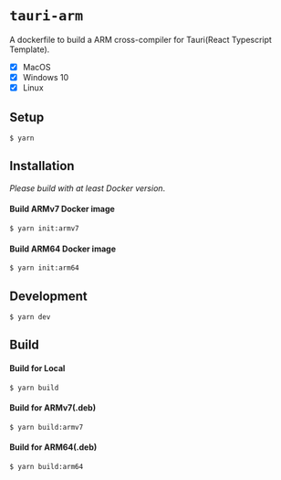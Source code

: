 # `tauri-arm`
A dockerfile to build a ARM cross-compiler for Tauri(React Typescript Template).

- [x] MacOS
- [x] Windows 10
- [x] Linux

## Setup

    $ yarn

## Installation

*Please build with at least Docker version*.

#### Build ARMv7 Docker image

    $ yarn init:armv7
    

#### Build ARM64 Docker image

    $ yarn init:arm64


## Development

    $ yarn dev
    
    
## Build

#### Build for Local

    $ yarn build

#### Build for ARMv7(.deb)

    $ yarn build:armv7
    

#### Build for ARM64(.deb)

    $ yarn build:arm64
    
